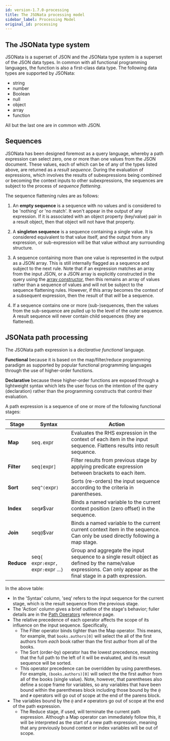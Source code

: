 ```yaml
---
id: version-1.7.0-processing
title: The JSONata processing model
sidebar_label: Processing Model
original_id: processing
---
```


## The JSONata type system

JSONata is a superset of JSON and the JSONata type system is a superset of the JSON data types.  In common with all functional programming languages, the function is also a first-class data type.  The following data types are supported by JSONata:

- string
- number
- Boolean
- null
- object
- array
- function

All but the last one are in common with JSON.

## Sequences

JSONata has been designed foremost as a query language, whereby a path expression can select zero, one or more than one values from the JSON document.  These values, each of which can be of any of the types listed above, are returned as a _result sequence_.  During the evaluation of expressions, which involves the results of subexpressions being combined or becoming the context inputs to other subexpressions, the sequences are subject to the process of _sequence flattening_.

The sequence flattening rules are as follows:

1. An __empty sequence__ is a sequence with no values and is considered to be 'nothing' or 'no match'.  It won't appear in the output of any expression. If it is associated with an object property (key/value) pair in a result object, then that object will not have that property.

2. A __singleton sequence__ is a sequence containing a single value.  It is considered equivalent to that value itself, and the output from any expression, or sub-expression will be that value without any surrounding structure.

3. A sequence containing more than one value is represented in the output as a JSON array.  This is still internally flagged as a sequence and subject to the next rule.  Note that if an expression matches an array from the input JSON, or a JSON array is explicitly constructed in the query using the [array constructor](construction#array-constructors), then this remains an array of values rather than a sequence of values and will not be subject to the sequence flattening rules.  However, if this array becomes the context of a subsequent expression, then the result of that _will_ be a sequence.

4. If a sequence contains one or more (sub-)sequences, then the values from the sub-sequence are pulled up to the level of the outer sequence.  A result sequence will never contain child sequences (they are flattened).



## JSONata path processing

The JSONata path expression is a _declarative functional_ language.

__Functional__ because it is based on the map/filter/reduce programming paradigm as supported by popular functional programming languages through the use of higher-order functions.

__Declarative__ because these higher-order functions are exposed through a lightweight syntax which lets the user focus on the intention of the query (declaration) rather than the programming constructs that control their evaluation.

A path expression is a sequence of one or more of the following functional stages:

Stage | Syntax | Action
---|---|---
 __Map__ | seq`.`expr | Evaluates the RHS expression in the context of each item in the input sequence.  Flattens results into result sequence.
 __Filter__ | seq`[`expr`]` | Filter results from previous stage by applying predicate expression between brackets to each item.
 __Sort__ | seq`^(`expr`)` | Sorts (re-orders) the input sequence according to the criteria in parentheses.
 __Index__ | seq`#`$var | Binds a named variable to the current context position (zero offset) in the sequence.
 __Join__ | seq`@`$var | Binds a named variable to the current current context item in the sequence.  Can only be used directly following a map stage.
__Reduce__ | seq`{` expr`:`expr`,` expr`:`expr ...`}` | Group and aggregate the input sequence to a single result object as defined by the name/value expressions.  Can only appear as the final stage in a path expression.

In the above table:

- In the 'Syntax' column, 'seq' refers to the input sequence for the current stage, which is the result sequence from the previous stage.
- The 'Action' column gives a brief outline of the stage's behavior; fuller details are in the [Path Operators](path-operators) reference page.
- The relative precedence of each operator affects the scope of its influence on the input sequence. Specifically,
  - The Filter operator binds tighter than the Map operator.  This means, for example, that `books.authors[0]` will select the all of the first authors from _each_ book rather than the first author from all of the books.
  - The Sort (order-by) operator has the lowest precedence, meaning that the full path to the left of it will be evaluated, and its result sequence will be sorted.
  - This operator precedence can be overridden by using parentheses.  For example, `(books.authors)[0]` will select the the first author from all of the books (single value).  Note, however, that parentheses also define a scope frame for variables, so any variables that have been bound within the parentheses block including those bound by the `@` and `#` operators will go out of scope at the end of the parens block.
- The variables bound by the `@` and `#` operators go out of scope at the end of the path expression.
  - The Reduce stage, if used, will terminate the current path expression.  Although a Map operator can immediately follow this, it will be interpreted as the start of a new path expression, meaning that any previously bound context or index variables will be out of scope.
